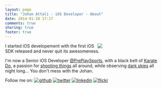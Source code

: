 ```yaml
---
layout: page
title: "Johan Attali - iOS Developer - About"
date: 2014-01-20 17:17
comments: true
sharing: true
footer: true
---
```


<div class="right" style="float:right; width:200px"><img src="/images/portfolio/profile.png" /></div>

I started iOS developement with the first iOS SDK released and never quit its awesomeness.

I'm now a Senior iOS Developer <a href="http://www.preplaysports.com/">@PrePlaySports</a>, with a black belt of <a href="http://www.youtube.com/watch?v=7rcipmmOH3w&feature=youtu.be">Karate Do</a>, a passion for <a href="http://www.flickr.com/photos/apouche">shooting things</a> all around, while observing <a href="http://www.youtube.com/watch?v=8zJ2toElPvQ">dark skies</a> all night long... You don't mess with the Johan.

Follow me on:
<a href="https://github.com/apouche">![github](/images/pack/github_alt.png "github")</a>
<a href="https://twitter.com/apouche">![twitter](/images/pack/twitter_alt.png "twitter")</a> 
<a href="http://fr.linkedin.com/in/johanattali">![linkedin](/images/pack/linkedin.png "linkedin")</a>
<a href="http://www.flickr.com/photos/apouche">![flickr](/images/pack/flickr.png "flickr")</a>
